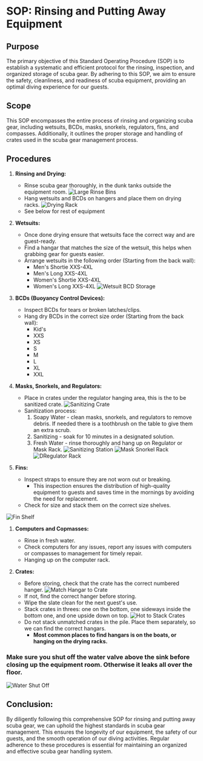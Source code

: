 # SOP: Rinsing and Putting Away Equipment
## Purpose
The primary objective of this Standard Operating Procedure (SOP) is to establish a systematic and efficient protocol for the rinsing, inspection, and organized storage of scuba gear. By adhering to this SOP, we aim to ensure the safety, cleanliness, and readiness of scuba equipment, providing an optimal diving experience for our guests.
## Scope
This SOP encompasses the entire process of rinsing and organizing scuba gear, including wetsuits, BCDs, masks, snorkels, regulators, fins, and compasses. Additionally, it outlines the proper storage and handling of crates used in the scuba gear management process.
## Procedures
1. **Rinsing and Drying:**
    - Rinse scuba gear thoroughly, in the dunk tanks outside the equipment room.
![Large Rinse Bins](../Images/RinsingGear/BigRinseBins.jpg)
    - Hang wetsuits and BCDs on hangers and place them on drying racks.
![Drying Rack](../Images/RinsingGear/DryingRack.jpg)
    - See below for rest of equipment

1. **Wetsuits:**
    - Once done drying ensure that wetsuits face the correct way and are guest-ready.
    - Find a hangar that matches the size of the wetsuit, this helps when grabbing gear for guests easier.
    - Arrange wetsuits in the following order (Starting from the back wall):
        - Men's Shortie XXS-4XL
        - Men's Long XXS-4XL
        - Women's Shortie XXS-4XL
        - Women's Long XXS-4XL
![Wetsuit BCD Storage](../Images/RinsingGear/WetsuitsBCDs.jpg)
1. **BCDs (Buoyancy Control Devices):**
    - Inspect BCDs for tears or broken latches/clips.
    - Hang dry BCDs in the correct size order (Starting from the back wall):
        - Kid's
        - XXS
        - XS
        - S
        - M
        - L
        - XL
        - XXL

2. **Masks, Snorkels, and Regulators:**
    - Place in crates under the regulator hanging area, this is the to be sanitized crate.
![Sanitizing Crate](../Images/RinsingGear/RegsMaskSanitizeCrate.jpg)
    - Sanitization process:
        1. Soapy Water - clean masks, snorkels, and regulators to remove debris. If needed there is a toothbrush on the table to give them an extra scrub.
        2. Sanitizing - soak for 10 minutes in a designated solution.
        3. Fresh Water - rinse thoroughly and hang up on Regulator or Mask Rack.
![Sanitizing Station](../Images/RinsingGear/SanitizingStation.jpg)
![Mask Snorkel Rack](../Images/RinsingGear/HangingMasksSnorkels.jpg)
![DRegulator Rack](../Images/RinsingGear/HangingRegs.jpg)

1. **Fins:**
    - Inspect straps to ensure they are not worn out or breaking.
        - This inspection ensures the distribution of high-quality equipment to guests and saves time in the mornings by avoiding the need for replacement.
    - Check for size and stack them on the correct size shelves.

![Fin Shelf](../Images/RinsingGear/Fins.jpg)

1. **Computers and Copmasses:**
    - Rinse in fresh water.
    - Check computers for any issues, report any issues with computers or compasses to management for timely repair.
    - Hanging up on the computer rack.

2. **Crates:**
    - Before storing, check that the crate has the correct numbered hanger.
![Match Hangar to Crate](../Images/RinsingGear/CorrectNoHangar.jpg)
    - If not, find the correct hanger before storing.
    - Wipe the slate clean for the next guest's use.
    - Stack crates in threes: one on the bottom, one sideways inside the bottom one, and one upside down on top.
![Hot to Stack Crates](../Images/RinsingGear/StackingCrates.jpg)
    - Do not stack unmatched crates in the pile. Place them separately, so we can find the correct hangars.
        - **Most common places to find hangars is on the boats, or hanging on the drying racks.**

### **Make sure you shut off the water valve above the sink before closing up the equipment room. Otherwise it leaks all over the floor.**
![Water Shut Off](../Images/RinsingGear/WaterShutOff.jpg)

## Conclusion:
By diligently following this comprehensive SOP for rinsing and putting away scuba gear, we can uphold the highest standards in scuba gear management. This ensures the longevity of our equipment, the safety of our guests, and the smooth operation of our diving activities. Regular adherence to these procedures is essential for maintaining an organized and effective scuba gear handling system.

